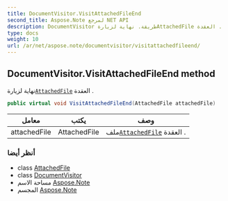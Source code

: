 ```yaml
---
title: DocumentVisitor.VisitAttachedFileEnd
second_title: Aspose.Note لمرجع NET API
description: DocumentVisitor طريقة. نهاية لزيارةAttachedFile العقدة .
type: docs
weight: 10
url: /ar/net/aspose.note/documentvisitor/visitattachedfileend/
---
```

## DocumentVisitor.VisitAttachedFileEnd method

نهاية لزيارة[`AttachedFile`](../../attachedfile/) العقدة .

```csharp
public virtual void VisitAttachedFileEnd(AttachedFile attachedFile)
```

| معامل | يكتب | وصف |
| --- | --- | --- |
| attachedFile | AttachedFile | ملف[`AttachedFile`](../../attachedfile/) العقدة . |

### أنظر أيضا

* class [AttachedFile](../../attachedfile/)
* class [DocumentVisitor](../)
* مساحة الاسم [Aspose.Note](../../documentvisitor/)
* المجسم [Aspose.Note](../../../)


